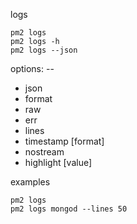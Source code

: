 logs
```
pm2 logs
pm2 logs -h
pm2 logs --json
```


options: --
- json
- format
- raw
- err
- lines <n>
- timestamp [format]
- nostream
- highlight [value]




examples
```
pm2 logs
pm2 logs mongod --lines 50
```
